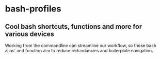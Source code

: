 # bash-profiles
## Cool bash shortcuts, functions and more for various devices

Working from the commandline can streamline our workflow, so these bash alias' and function aim to reduce redundancies and boilerplate navigation.  
